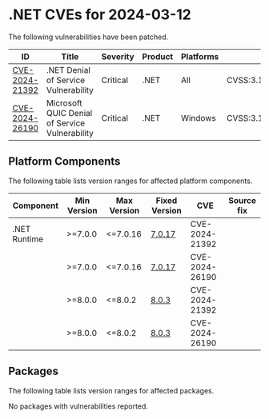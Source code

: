 # .NET CVEs for 2024-03-12

The following vulnerabilities have been patched.

| ID                | Title             | Severity      | Product       | Platforms     | CVSS                         |
| ----------------- | ----------------- | ------------- | ------------- | ------------- | ---------------------------- |
| [CVE-2024-21392][CVE-2024-21392] | .NET Denial of Service Vulnerability | Critical | .NET | All | CVSS:3.1/AV:N/AC:L/PR:N/UI:N/S:U/C:N/I:N/A:H/E:P/RL:O/RC:C |
| [CVE-2024-26190][CVE-2024-26190] | Microsoft QUIC Denial of Service Vulnerability | Critical | .NET | Windows | CVSS:3.1/AV:N/AC:L/PR:N/UI:N/S:U/C:N/I:N/A:H/E:U/RL:O/RC:C |


## Platform Components

The following table lists version ranges for affected platform components.

| Component     | Min Version   | Max Version | Fixed Version | CVE     | Source fix |
| ------------- | ------------- | --------- | --------- | ------------- | -------- |
| .NET Runtime  | >=7.0.0       | <=7.0.16  | [7.0.17](https://github.com/dotnet/core/blob/main/release-notes/7.0/7.0.17/7.0.17.md) | CVE-2024-21392 |  |
|               | >=7.0.0       | <=7.0.16  | [7.0.17](https://github.com/dotnet/core/blob/main/release-notes/7.0/7.0.17/7.0.17.md) | CVE-2024-26190 |  |
|               | >=8.0.0       | <=8.0.2   | [8.0.3](https://github.com/dotnet/core/blob/main/release-notes/8.0/8.0.3/8.0.3.md) | CVE-2024-21392 |  |
|               | >=8.0.0       | <=8.0.2   | [8.0.3](https://github.com/dotnet/core/blob/main/release-notes/8.0/8.0.3/8.0.3.md) | CVE-2024-26190 |  |


## Packages

The following table lists version ranges for affected packages.

No packages with vulnerabilities reported.


[CVE-2024-21392]: https://github.com/dotnet/announcements/issues/299
[CVE-2024-26190]: https://github.com/dotnet/announcements/issues/300
